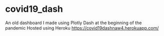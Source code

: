 # covid19_dash
An old dashboard I made using Plotly Dash at the beginning of the pandemic
Hosted using Heroku https://covid19dashnaw4.herokuapp.com/
